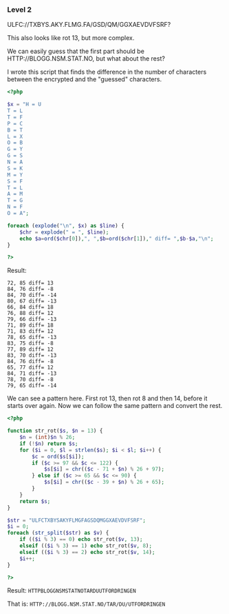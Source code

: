 ### Level 2

ULFC://TXBYS.AKY.FLMG.FA/GSD/QM/GGXAEVDVFSRF?

This also looks like rot 13, but more complex.

We can easily guess that the first part should be HTTP://BLOGG.NSM.STAT.NO, but what about the rest?

I wrote this script that finds the difference in the number of characters between the encrypted and the "guessed" characters.

```php
<?php

$x = "H = U
T = L
T = F
P = C
B = T
L = X
O = B
G = Y
G = S
N = A
S = K
M = Y
S = F
T = L
A = M
T = G
N = F
O = A";

foreach (explode("\n", $x) as $line) {
    $chr = explode(" = ", $line);
    echo $a=ord($chr[0]),", ",$b=ord($chr[1])," diff= ",$b-$a,"\n";
}

?>
```

Result:
```
72, 85 diff= 13
84, 76 diff= -8
84, 70 diff= -14
80, 67 diff= -13
66, 84 diff= 18
76, 88 diff= 12
79, 66 diff= -13
71, 89 diff= 18
71, 83 diff= 12
78, 65 diff= -13
83, 75 diff= -8
77, 89 diff= 12
83, 70 diff= -13
84, 76 diff= -8
65, 77 diff= 12
84, 71 diff= -13
78, 70 diff= -8
79, 65 diff= -14
```

We can see a pattern here. First rot 13, then rot 8 and then 14, before it starts over again.
Now we can follow the same pattern and convert the rest.

```php
<?php

function str_rot($s, $n = 13) { 
    $n = (int)$n % 26; 
    if (!$n) return $s; 
    for ($i = 0, $l = strlen($s); $i < $l; $i++) { 
        $c = ord($s[$i]); 
        if ($c >= 97 && $c <= 122) { 
            $s[$i] = chr(($c - 71 + $n) % 26 + 97); 
        } else if ($c >= 65 && $c <= 90) { 
            $s[$i] = chr(($c - 39 + $n) % 26 + 65); 
        } 
    } 
    return $s; 
}

$str = "ULFCTXBYSAKYFLMGFAGSDQMGGXAEVDVFSRF";
$i = 0;
foreach (str_split($str) as $v) {
    if (($i % 3) == 0) echo str_rot($v, 13);
    elseif (($i % 3) == 1) echo str_rot($v, 8);
    elseif (($i % 3) == 2) echo str_rot($v, 14);
    $i++;
}

?>
```

Result:
`HTTPBLOGGNSMSTATNOTARDUUTFORDRINGEN`

That is:
`HTTP://BLOGG.NSM.STAT.NO/TAR/DU/UTFORDRINGEN`
